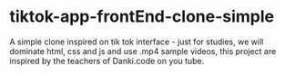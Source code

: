 # tiktok-app-frontEnd-clone-simple
A simple clone inspired on tik tok interface - just for studies,  we will dominate html, css and js and use .mp4 sample videos, this project are inspired by the teachers of Danki.code on you tube.
